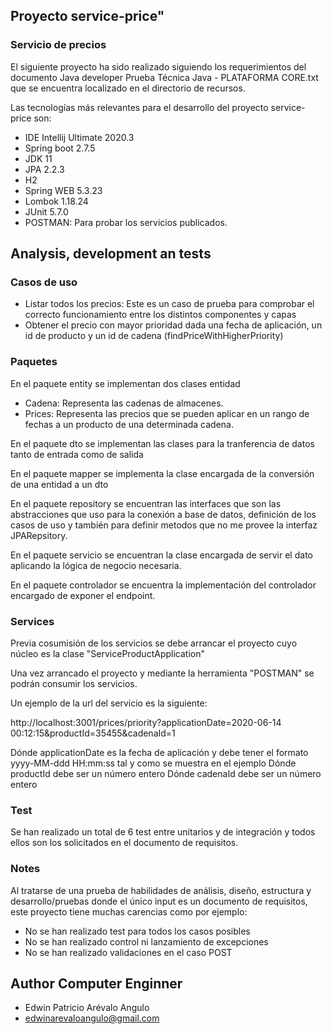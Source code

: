 ## Proyecto service-price"

### Servicio de precios

El siguiente proyecto ha sido realizado siguiendo los requerimientos del documento Java developer Prueba Técnica Java - PLATAFORMA CORE.txt que se encuentra localizado en el directorio de recursos.

Las tecnologías más relevantes para el desarrollo del proyecto service-price son:

* IDE Intellij Ultimate 2020.3
* Spring boot 2.7.5
* JDK 11
* JPA 2.2.3
* H2
* Spring WEB 5.3.23
* Lombok 1.18.24
* JUnit 5.7.0
* POSTMAN: Para probar los servicios publicados.

## Analysis, development an tests

### Casos de uso

* Listar todos los precios: Este es un caso de prueba para comprobar el correcto funcionamiento entre los distintos componentes y capas
* Obtener el precio con mayor prioridad dada una fecha de aplicación, un id de producto y un id de cadena (findPriceWithHigherPriority)

### Paquetes

En el paquete entity se implementan dos clases entidad

* Cadena: Representa las cadenas de almacenes.
* Prices: Representa las precios que se pueden aplicar en un rango de fechas a un producto de una determinada cadena.

En el paquete dto se implementan las clases para la tranferencia de datos tanto de entrada como de salida

En el paquete mapper se implementa la clase encargada de la conversión de una entidad a un dto

En el paquete repository se encuentran las interfaces que son las abstracciones que uso para la conexión a base de datos, definición de los casos de uso y también para definir metodos que no me provee la interfaz JPARepsitory.

En el paquete servicio se encuentran la clase encargada de servir el dato aplicando la lógica de negocio necesaria.

En el paquete controlador se encuentra la implementación del controlador encargado de exponer el endpoint.


### Services

Previa cosumisión de los servicios se debe arrancar el proyecto cuyo núcleo es la clase "ServiceProductApplication"

Una vez arrancado el proyecto y mediante la herramienta "POSTMAN" se podrán consumir los servicios.

Un ejemplo de la url del servicio es la siguiente:

http://localhost:3001/prices/priority?applicationDate=2020-06-14 00:12:15&productId=35455&cadenaId=1

Dónde applicationDate es la fecha de aplicación y debe tener el formato yyyy-MM-ddd HH:mm:ss tal y como se muestra en el ejemplo
Dónde productId debe ser un número entero
Dónde cadenaId debe ser un número entero

### Test

Se han realizado un total de 6 test entre unitarios y de integración y todos ellos son los solicitados en el documento de requisitos.

### Notes

Al tratarse de una prueba de habilidades de análisis, diseño, estructura y desarrollo/pruebas donde el único input es un documento de requisitos, este proyecto tiene muchas carencias como por ejemplo:

* No se han realizado test para todos los casos posibles
* No se han realizado control ni lanzamiento de excepciones
* No se han realizado validaciones en el caso POST

## Author Computer Enginner
* Edwin Patricio Arévalo Angulo
* edwinarevaloangulo@gmail.com


